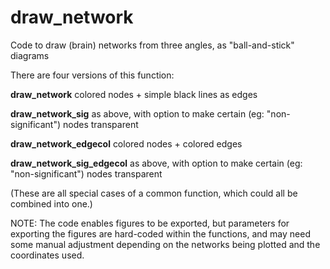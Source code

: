 # draw_network

Code to draw (brain) networks from three angles, as "ball-and-stick" diagrams

There are four versions of this function:

**draw_network**              colored nodes + simple black lines as edges

**draw_network_sig**          as above, with option to make certain (eg: "non-significant") nodes transparent

**draw_network_edgecol**      colored nodes + colored edges

**draw_network_sig_edgecol**  as above, with option to make certain (eg: "non-significant") nodes transparent

(These are all special cases of a common function, which could all be combined into one.)

NOTE: The code enables figures to be exported, but parameters for exporting the figures are hard-coded within the functions, and may need some manual adjustment depending on the networks being plotted and the coordinates used.
